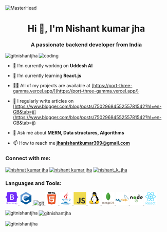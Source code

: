 ![MasterHead](https://miro.medium.com/v2/resize:fit:1100/format:webp/0*BoZuMV2kfcjiiTDV.png)
<h1 align="center">Hi 👋, I'm Nishant kumar jha</h1>
<h3 align="center">A passionate backend developer from India</h3>
<img align="right" alt="coding" width="400" src="https://user-images.githubusercontent.com/81328619/213875785-400ae517-156b-4aca-a787-bac75d84c393.gif">


<p align="left"> <img src="https://komarev.com/ghpvc/?username=gitnishantjha&label=Profile%20views&color=0e75b6&style=flat" alt="gitnishantjha" /> </p>

- 🔭 I’m currently working on **Uddesh AI**

- 🌱 I’m currently learning **React.js**

- 👨‍💻 All of my projects are available at [https://port-three-gamma.vercel.app/](https://port-three-gamma.vercel.app/)

- 📝 I regularly write articles on [https://www.blogger.com/blog/posts/7502968455255781542?hl=en-GB&tab=jj](https://www.blogger.com/blog/posts/7502968455255781542?hl=en-GB&tab=jj)

- 💬 Ask me about **MERN, Data structures, Algorithms**

- 📫 How to reach me **jhanishantkumar399@gmail.com**

<h3 align="left">Connect with me:</h3>
<p align="left">
<a href="https://linkedin.com/in/nishnat kumar jha" target="blank"><img align="center" src="https://raw.githubusercontent.com/rahuldkjain/github-profile-readme-generator/master/src/images/icons/Social/linked-in-alt.svg" alt="nishnat kumar jha" height="30" width="40" /></a>
<a href="https://stackoverflow.com/users/nishant kumar jha" target="blank"><img align="center" src="https://raw.githubusercontent.com/rahuldkjain/github-profile-readme-generator/master/src/images/icons/Social/stack-overflow.svg" alt="nishant kumar jha" height="30" width="40" /></a>
<a href="https://www.leetcode.com/nishant_k_jha" target="blank"><img align="center" src="https://raw.githubusercontent.com/rahuldkjain/github-profile-readme-generator/master/src/images/icons/Social/leet-code.svg" alt="nishant_k_jha" height="30" width="40" /></a>
</p>

<h3 align="left">Languages and Tools:</h3>
<p align="left"> <a href="https://getbootstrap.com" target="_blank" rel="noreferrer"> <img src="https://raw.githubusercontent.com/devicons/devicon/master/icons/bootstrap/bootstrap-plain-wordmark.svg" alt="bootstrap" width="40" height="40"/> </a> <a href="https://www.cprogramming.com/" target="_blank" rel="noreferrer"> <img src="https://raw.githubusercontent.com/devicons/devicon/master/icons/c/c-original.svg" alt="c" width="40" height="40"/> </a> <a href="https://git-scm.com/" target="_blank" rel="noreferrer"> <img src="https://www.vectorlogo.zone/logos/git-scm/git-scm-icon.svg" alt="git" width="40" height="40"/> </a> <a href="https://www.w3.org/html/" target="_blank" rel="noreferrer"> <img src="https://raw.githubusercontent.com/devicons/devicon/master/icons/html5/html5-original-wordmark.svg" alt="html5" width="40" height="40"/> </a> <a href="https://www.java.com" target="_blank" rel="noreferrer"> <img src="https://raw.githubusercontent.com/devicons/devicon/master/icons/java/java-original.svg" alt="java" width="40" height="40"/> </a> <a href="https://developer.mozilla.org/en-US/docs/Web/JavaScript" target="_blank" rel="noreferrer"> <img src="https://raw.githubusercontent.com/devicons/devicon/master/icons/javascript/javascript-original.svg" alt="javascript" width="40" height="40"/> </a> <a href="https://www.linux.org/" target="_blank" rel="noreferrer"> <img src="https://raw.githubusercontent.com/devicons/devicon/master/icons/linux/linux-original.svg" alt="linux" width="40" height="40"/> </a> <a href="https://www.mongodb.com/" target="_blank" rel="noreferrer"> <img src="https://raw.githubusercontent.com/devicons/devicon/master/icons/mongodb/mongodb-original-wordmark.svg" alt="mongodb" width="40" height="40"/> </a> <a href="https://www.mysql.com/" target="_blank" rel="noreferrer"> <img src="https://raw.githubusercontent.com/devicons/devicon/master/icons/mysql/mysql-original-wordmark.svg" alt="mysql" width="40" height="40"/> </a> <a href="https://nodejs.org" target="_blank" rel="noreferrer"> <img src="https://raw.githubusercontent.com/devicons/devicon/master/icons/nodejs/nodejs-original-wordmark.svg" alt="nodejs" width="40" height="40"/> </a> <a href="https://reactjs.org/" target="_blank" rel="noreferrer"> <img src="https://raw.githubusercontent.com/devicons/devicon/master/icons/react/react-original-wordmark.svg" alt="react" width="40" height="40"/> </a> </p>

<p><img align="left" src="https://github-readme-stats.vercel.app/api/top-langs?username=gitnishantjha&show_icons=true&locale=en&layout=compact" alt="gitnishantjha" /></p>

<p>&nbsp;<img align="center" src="https://github-readme-stats.vercel.app/api?username=gitnishantjha&show_icons=true&locale=en" alt="gitnishantjha" /></p>

<p><img align="center" src="https://github-readme-streak-stats.herokuapp.com/?user=gitnishantjha&" alt="gitnishantjha" /></p>

